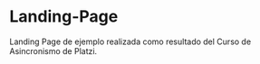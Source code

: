 # Landing-Page
Landing Page de ejemplo realizada como resultado del Curso de Asincronismo de Platzi.
